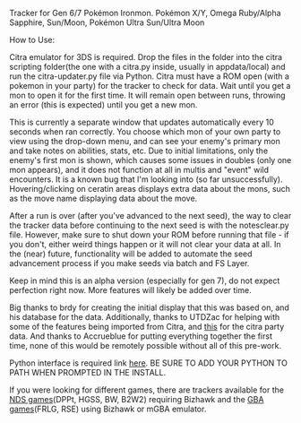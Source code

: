 Tracker for Gen 6/7 Pokémon Ironmon.
    Pokémon X/Y, Omega Ruby/Alpha Sapphire, Sun/Moon, Pokémon Ultra Sun/Ultra Moon

How to Use:

Citra emulator for 3DS is required. Drop the files in the folder into the citra scripting folder(the one with a citra.py inside, usually in appdata/local) and run the citra-updater.py file via Python. Citra must have a ROM open (with a pokemon in your party) for the tracker to check for data. Wait until you get a mon to open it for the first time. It will remain open between runs, throwing an error (this is expected) until you get a new mon.

This is currently a separate window that updates automatically every 10 seconds when ran correctly. You choose which mon of your own party to view using the drop-down menu, and can see your enemy's primary mon and take notes on abilities, stats, etc. Due to initial limitations, only the enemy's first mon is shown, which causes some issues in doubles (only one mon appears), and it does not function at all in multis and "event" wild encounters. It is a known bug that I'm looking into (so far unsuccessfully). Hovering/clicking on ceratin areas displays extra data about the mons, such as the move name displaying data about the move.

After a run is over (after you've advanced to the next seed), the way to clear the tracker data before continuing to the next seed is with the notesclear.py file. However, make sure to shut down your ROM before running that file - if you don't, either weird things happen or it will not clear your data at all. In the (near) future, functionality will be added to automate the seed advancement process if you make seeds via batch and FS Layer.

Keep in mind this is an alpha version (especially for gen 7), do not expect perfection right now. More features will likely be added over time.

Big thanks to brdy for creating the initial display that this was based on, and his database for the data. Additionally, thanks to UTDZac for helping with some of the features being imported from Citra, and [this](https://github.com/EverOddish/PokeStreamer-Tools) for the citra party data. And thanks to Accrueblue for putting everything together the first time, none of this would be remotely possible without all of this pre-work.

Python interface is required link [here](https://www.python.org/downloads/). BE SURE TO ADD YOUR PYTHON TO PATH WHEN PROMPTED IN THE INSTALL.

If you were looking for different games, there are trackers available for the [NDS games](https://github.com/Brian0255/NDS-Ironmon-Tracker)(DPPt, HGSS, BW, B2W2) requiring Bizhawk and the [GBA games](https://github.com/besteon/Ironmon-Tracker)(FRLG, RSE) using Bizhawk or mGBA emulator.
